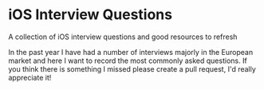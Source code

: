 # iOS Interview Questions
A collection of iOS interview questions and good resources to refresh 

In the past year I have had a number of interviews majorly in the European market and here I want to record the most commonly asked questions. If you think there is something I missed please create a pull request, I'd really appreciate it!
